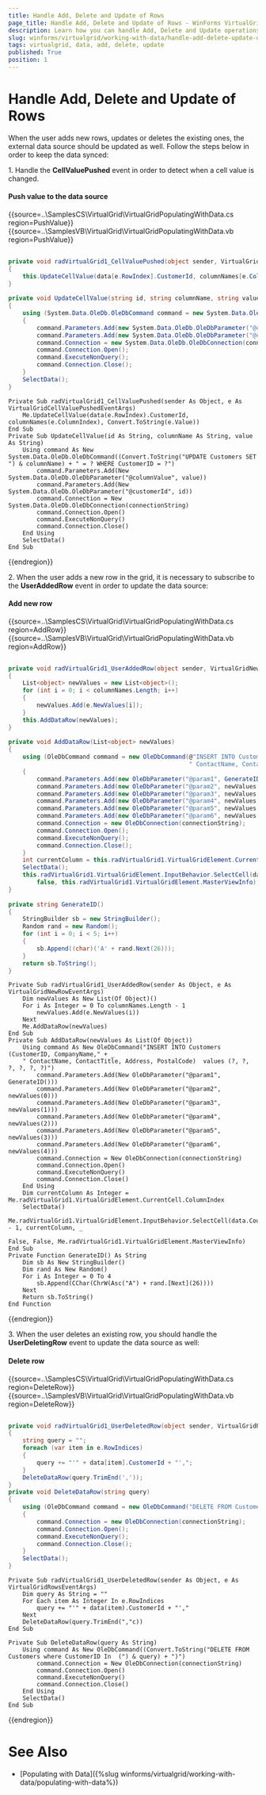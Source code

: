 ```yaml
---
title: Handle Add, Delete and Update of Rows
page_title: Handle Add, Delete and Update of Rows - WinForms VirtualGrid Control
description: Learn how you can handle Add, Delete and Update operations in WinForms VirtualGrid.
slug: winforms/virtualgrid/working-with-data/handle-add-delete-update-of-rows
tags: virtualgrid, data, add, delete, update
published: True
position: 1
---
```


# Handle Add, Delete and Update of Rows

When the user adds new rows, updates or deletes the existing ones, the external data source should be updated as well. Follow the steps below in order to keep the data synced: 

1\. Handle the __CellValuePushed__ event in order to detect when a cell value is changed. 

#### Push value to the data source

{{source=..\SamplesCS\VirtualGrid\VirtualGridPopulatingWithData.cs region=PushValue}} 
{{source=..\SamplesVB\VirtualGrid\VirtualGridPopulatingWithData.vb region=PushValue}}
````C#
    
private void radVirtualGrid1_CellValuePushed(object sender, VirtualGridCellValuePushedEventArgs e)
{
    this.UpdateCellValue(data[e.RowIndex].CustomerId, columnNames[e.ColumnIndex], Convert.ToString(e.Value));
}
    
private void UpdateCellValue(string id, string columnName, string value)
{
    using (System.Data.OleDb.OleDbCommand command = new System.Data.OleDb.OleDbCommand(@"UPDATE Customers SET " + columnName + " = ? WHERE CustomerID = ?"))
    {
        command.Parameters.Add(new System.Data.OleDb.OleDbParameter("@columnValue", value));
        command.Parameters.Add(new System.Data.OleDb.OleDbParameter("@customerId", id));
        command.Connection = new System.Data.OleDb.OleDbConnection(connectionString);
        command.Connection.Open();
        command.ExecuteNonQuery();
        command.Connection.Close();
    }
    SelectData();
}

````
````VB.NET
Private Sub radVirtualGrid1_CellValuePushed(sender As Object, e As VirtualGridCellValuePushedEventArgs)
    Me.UpdateCellValue(data(e.RowIndex).CustomerId, columnNames(e.ColumnIndex), Convert.ToString(e.Value))
End Sub
Private Sub UpdateCellValue(id As String, columnName As String, value As String)
    Using command As New System.Data.OleDb.OleDbCommand((Convert.ToString("UPDATE Customers SET ") & columnName) + " = ? WHERE CustomerID = ?")
        command.Parameters.Add(New System.Data.OleDb.OleDbParameter("@columnValue", value))
        command.Parameters.Add(New System.Data.OleDb.OleDbParameter("@customerId", id))
        command.Connection = New System.Data.OleDb.OleDbConnection(connectionString)
        command.Connection.Open()
        command.ExecuteNonQuery()
        command.Connection.Close()
    End Using
    SelectData()
End Sub

```` 



{{endregion}} 

2\. When the user adds a new row in the grid, it is necessary to subscribe to the __UserAddedRow__ event in order to update the data source:

#### Add new row

{{source=..\SamplesCS\VirtualGrid\VirtualGridPopulatingWithData.cs region=AddRow}} 
{{source=..\SamplesVB\VirtualGrid\VirtualGridPopulatingWithData.vb region=AddRow}} 

````C#
        
private void radVirtualGrid1_UserAddedRow(object sender, VirtualGridNewRowEventArgs e)
{
    List<object> newValues = new List<object>();
    for (int i = 0; i < columnNames.Length; i++)
    {
        newValues.Add(e.NewValues[i]);
    }
    this.AddDataRow(newValues);
}
        
private void AddDataRow(List<object> newValues)
{
    using (OleDbCommand command = new OleDbCommand(@"INSERT INTO Customers (CustomerID, CompanyName," +
                                                   " ContactName, ContactTitle, Address, PostalCode)  values (?, ?, ?, ?, ?, ?)"))
    {
        command.Parameters.Add(new OleDbParameter("@param1", GenerateID()));
        command.Parameters.Add(new OleDbParameter("@param2", newValues[0]));
        command.Parameters.Add(new OleDbParameter("@param3", newValues[1]));
        command.Parameters.Add(new OleDbParameter("@param4", newValues[2]));
        command.Parameters.Add(new OleDbParameter("@param5", newValues[3]));
        command.Parameters.Add(new OleDbParameter("@param6", newValues[4]));
        command.Connection = new OleDbConnection(connectionString);
        command.Connection.Open();
        command.ExecuteNonQuery();
        command.Connection.Close();
    }
    int currentColumn = this.radVirtualGrid1.VirtualGridElement.CurrentCell.ColumnIndex;
    SelectData();
    this.radVirtualGrid1.VirtualGridElement.InputBehavior.SelectCell(data.Count - 1, currentColumn, false,
        false, this.radVirtualGrid1.VirtualGridElement.MasterViewInfo);
}
        
private string GenerateID()
{
    StringBuilder sb = new StringBuilder();
    Random rand = new Random();
    for (int i = 0; i < 5; i++)
    {
        sb.Append((char)('A' + rand.Next(26)));
    }
    return sb.ToString();
}

````
````VB.NET
Private Sub radVirtualGrid1_UserAddedRow(sender As Object, e As VirtualGridNewRowEventArgs)
    Dim newValues As New List(Of Object)()
    For i As Integer = 0 To columnNames.Length - 1
        newValues.Add(e.NewValues(i))
    Next
    Me.AddDataRow(newValues)
End Sub
Private Sub AddDataRow(newValues As List(Of Object))
    Using command As New OleDbCommand("INSERT INTO Customers (CustomerID, CompanyName," + _
    " ContactName, ContactTitle, Address, PostalCode)  values (?, ?, ?, ?, ?, ?)")
        command.Parameters.Add(New OleDbParameter("@param1", GenerateID()))
        command.Parameters.Add(New OleDbParameter("@param2", newValues(0)))
        command.Parameters.Add(New OleDbParameter("@param3", newValues(1)))
        command.Parameters.Add(New OleDbParameter("@param4", newValues(2)))
        command.Parameters.Add(New OleDbParameter("@param5", newValues(3)))
        command.Parameters.Add(New OleDbParameter("@param6", newValues(4)))
        command.Connection = New OleDbConnection(connectionString)
        command.Connection.Open()
        command.ExecuteNonQuery()
        command.Connection.Close()
    End Using
    Dim currentColumn As Integer = Me.radVirtualGrid1.VirtualGridElement.CurrentCell.ColumnIndex
    SelectData()
    Me.radVirtualGrid1.VirtualGridElement.InputBehavior.SelectCell(data.Count - 1, currentColumn, _
                                                                   False, False, Me.radVirtualGrid1.VirtualGridElement.MasterViewInfo)
End Sub
Private Function GenerateID() As String
    Dim sb As New StringBuilder()
    Dim rand As New Random()
    For i As Integer = 0 To 4
        sb.Append(CChar(ChrW(Asc("A") + rand.[Next](26))))
    Next
    Return sb.ToString()
End Function

````

{{endregion}} 

3\. When the user deletes an existing row, you should handle the __UserDeletingRow__ event to update the data source as well:

#### Delete row

{{source=..\SamplesCS\VirtualGrid\VirtualGridPopulatingWithData.cs region=DeleteRow}} 
{{source=..\SamplesVB\VirtualGrid\VirtualGridPopulatingWithData.vb region=DeleteRow}} 

````C#
        
private void radVirtualGrid1_UserDeletedRow(object sender, VirtualGridRowsEventArgs e)
{
    string query = "";
    foreach (var item in e.RowIndices)
    {
        query += "'" + data[item].CustomerId + "',";
    }
    DeleteDataRow(query.TrimEnd(','));
}
private void DeleteDataRow(string query)
{
    using (OleDbCommand command = new OleDbCommand("DELETE FROM Customers where CustomerID In  (" + query + ")"))
    {
        command.Connection = new OleDbConnection(connectionString);
        command.Connection.Open();
        command.ExecuteNonQuery();
        command.Connection.Close();
    }
    SelectData();
}

````
````VB.NET
Private Sub radVirtualGrid1_UserDeletedRow(sender As Object, e As VirtualGridRowsEventArgs)
    Dim query As String = ""
    For Each item As Integer In e.RowIndices
        query += "'" + data(item).CustomerId + "',"
    Next
    DeleteDataRow(query.TrimEnd(","c))
End Sub
    
Private Sub DeleteDataRow(query As String)
    Using command As New OleDbCommand((Convert.ToString("DELETE FROM Customers where CustomerID In  (") & query) + ")")
        command.Connection = New OleDbConnection(connectionString)
        command.Connection.Open()
        command.ExecuteNonQuery()
        command.Connection.Close()
    End Using
    SelectData()
End Sub

````

{{endregion}} 


 

# See Also
* [Populating with Data]({%slug winforms/virtualgrid/working-with-data/populating-with-data%})

